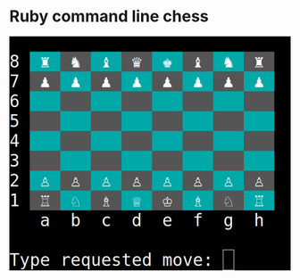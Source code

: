 # Ruby command line chess

![Ruby chess Demo](https://github.com/andrewbonas/demos/blob/master/ruby_chess_example.gif)
